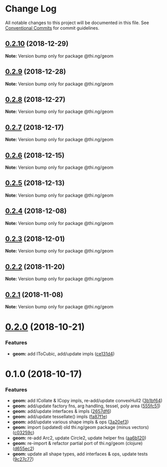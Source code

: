 # Change Log

All notable changes to this project will be documented in this file.
See [Conventional Commits](https://conventionalcommits.org) for commit guidelines.

## [0.2.10](https://github.com/thi-ng/umbrella/compare/@thi.ng/geom@0.2.9...@thi.ng/geom@0.2.10) (2018-12-29)

**Note:** Version bump only for package @thi.ng/geom





## [0.2.9](https://github.com/thi-ng/umbrella/compare/@thi.ng/geom@0.2.8...@thi.ng/geom@0.2.9) (2018-12-28)

**Note:** Version bump only for package @thi.ng/geom





## [0.2.8](https://github.com/thi-ng/umbrella/compare/@thi.ng/geom@0.2.7...@thi.ng/geom@0.2.8) (2018-12-27)

**Note:** Version bump only for package @thi.ng/geom





## [0.2.7](https://github.com/thi-ng/umbrella/compare/@thi.ng/geom@0.2.6...@thi.ng/geom@0.2.7) (2018-12-17)

**Note:** Version bump only for package @thi.ng/geom





## [0.2.6](https://github.com/thi-ng/umbrella/compare/@thi.ng/geom@0.2.5...@thi.ng/geom@0.2.6) (2018-12-15)

**Note:** Version bump only for package @thi.ng/geom





## [0.2.5](https://github.com/thi-ng/umbrella/compare/@thi.ng/geom@0.2.4...@thi.ng/geom@0.2.5) (2018-12-13)

**Note:** Version bump only for package @thi.ng/geom





## [0.2.4](https://github.com/thi-ng/umbrella/compare/@thi.ng/geom@0.2.3...@thi.ng/geom@0.2.4) (2018-12-08)

**Note:** Version bump only for package @thi.ng/geom





## [0.2.3](https://github.com/thi-ng/umbrella/compare/@thi.ng/geom@0.2.2...@thi.ng/geom@0.2.3) (2018-12-01)

**Note:** Version bump only for package @thi.ng/geom





## [0.2.2](https://github.com/thi-ng/umbrella/compare/@thi.ng/geom@0.2.1...@thi.ng/geom@0.2.2) (2018-11-20)

**Note:** Version bump only for package @thi.ng/geom





## [0.2.1](https://github.com/thi-ng/umbrella/compare/@thi.ng/geom@0.2.0...@thi.ng/geom@0.2.1) (2018-11-08)

**Note:** Version bump only for package @thi.ng/geom





# [0.2.0](https://github.com/thi-ng/umbrella/compare/@thi.ng/geom@0.1.0...@thi.ng/geom@0.2.0) (2018-10-21)


### Features

* **geom:** add IToCubic, add/update impls ([ce131d4](https://github.com/thi-ng/umbrella/commit/ce131d4))





# 0.1.0 (2018-10-17)


### Features

* **geom:** add ICollate & ICopy impls, re-add/update convexHull2 ([3b1bf64](https://github.com/thi-ng/umbrella/commit/3b1bf64))
* **geom:** add/update factory fns, arg handling, tessel, poly area ([555fc51](https://github.com/thi-ng/umbrella/commit/555fc51))
* **geom:** add/update interfaces & impls ([2657df6](https://github.com/thi-ng/umbrella/commit/2657df6))
* **geom:** add/update tessellate() impls ([fa87f1e](https://github.com/thi-ng/umbrella/commit/fa87f1e))
* **geom:** add/update various shape impls & ops ([3a20ef3](https://github.com/thi-ng/umbrella/commit/3a20ef3))
* **geom:** import (updated) old thi.ng/geom package (minus vectors) ([c03259c](https://github.com/thi-ng/umbrella/commit/c03259c))
* **geom:** re-add Arc2, update Circle2, update helper fns ([aa6b120](https://github.com/thi-ng/umbrella/commit/aa6b120))
* **geom:** re-import & refactor partial port of thi.ng/geom (clojure) ([d655ec2](https://github.com/thi-ng/umbrella/commit/d655ec2))
* **geom:** update all shape types, add interfaces & ops, update tests ([9c27c77](https://github.com/thi-ng/umbrella/commit/9c27c77))
